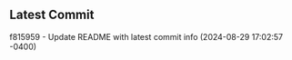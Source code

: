 
## Latest Commit
f815959 - Update README with latest commit info (2024-08-29 17:02:57 -0400) <Yunxi-Zhou>
